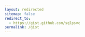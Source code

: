 ```yaml
---
layout: redirected
sitemap: false
redirect_to:
  - https://gist.github.com/sqlpsvc
permalink: /gist
---
```

